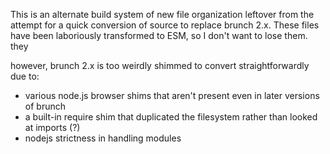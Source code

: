 This is an alternate build system of new file organization leftover from the attempt for a quick conversion of source to replace brunch 2.x.
These files have been laboriously transformed to ESM, so I don't want to lose them. they 

however, brunch 2.x is too weirdly shimmed to convert straightforwardly due to:

* various node.js browser shims that aren't present even in later versions of brunch
* a built-in require shim that duplicated the filesystem rather than looked at imports (?)
* nodejs strictness in handling modules

